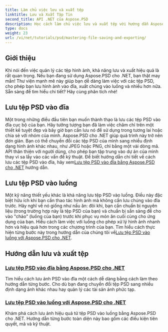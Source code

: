 ```yaml
---
title: Làm chủ việc lưu và xuất tệp
linktitle: Lưu và Xuất Tập Tin
second_title: API .NET của Aspose.PSD
description: Học cách làm chủ việc lưu và xuất tệp với hướng dẫn Aspose.PSD cho .NET. Chuyển đổi tệp PSD dễ dàng và quản lý hiệu quả các tài sản hình ảnh phức tạp.
type: docs
weight: 23
url: /vi/net/tutorials/psd/mastering-file-saving-and-exporting/
---
```

## Giới thiệu

Khi nói đến việc quản lý các tệp hình ảnh, khả năng lưu và xuất hiệu quả là rất quan trọng. Nếu bạn đang sử dụng Aspose.PSD cho .NET, bạn thật may mắn! Thư viện mạnh mẽ này giúp bạn dễ dàng làm việc với các tệp PSD, cho phép bạn lưu hình ảnh vào đĩa, xuất chúng vào luồng và nhiều hơn nữa. Sẵn sàng để tìm hiểu chi tiết? Hãy cùng phân tích nhé!

## Lưu tệp PSD vào đĩa

 Một trong những điều đầu tiên bạn muốn thành thạo là lưu các tệp PSD vào đĩa cục bộ của bạn. Hãy tưởng tượng bạn đã làm việc chăm chỉ trên một thiết kế tuyệt đẹp và bây giờ bạn cần lưu nó để sử dụng trong tương lai hoặc chia sẻ với nhóm của mình. Aspose.PSD cho .NET giúp quá trình này trở nên đơn giản. Bạn có thể chuyển đổi các tệp PSD của mình sang nhiều định dạng hình ảnh khác nhau, như JPEG hoặc PNG, chỉ bằng một vài dòng mã. API thân thiện với người dùng, cho phép bạn tập trung vào dự án của mình thay vì sa lầy vào các vấn đề kỹ thuật. Để biết hướng dẫn chi tiết về cách lưu các tệp PSD vào đĩa, hãy xem[Lưu tệp PSD vào đĩa bằng Aspose.PSD cho .NET](./saving-psd-files-to-disk/) hướng dẫn.

## Lưu tệp PSD vào luồng

 Một kỹ năng thiết yếu khác là khả năng lưu tệp PSD vào luồng. Điều này đặc biệt hữu ích khi bạn cần thao tác hình ảnh mà không cần lưu chúng vào đĩa trước. Hãy nghĩ về nó giống như nấu ăn: đôi khi, bạn cần chuẩn bị nguyên liệu (trong trường hợp này là tệp PSD của bạn) và chuẩn bị sẵn sàng để cho vào "chảo" (luồng của bạn) trước khi phục vụ món ăn cuối cùng cho ứng dụng của bạn. Hiểu cách làm việc với luồng cho phép xử lý hình ảnh nhanh hơn và hiệu quả hơn trong các chương trình của bạn. Tìm hiểu cách thực hiện từng bước này trong hướng dẫn của chúng tôi về[Lưu tệp PSD vào luồng với Aspose.PSD cho .NET](./saving-psd-files-to-streams/).

## Hướng dẫn lưu và xuất tệp
### [Lưu tệp PSD vào đĩa bằng Aspose.PSD cho .NET](./saving-psd-files-to-disk/)
Tìm hiểu cách lưu ảnh PSD vào đĩa một cách dễ dàng bằng cách làm theo hướng dẫn từng bước. Cho dù bạn đang chuyển đổi tệp PSD sang nhiều định dạng ảnh khác nhau hay quản lý các tài sản ảnh phức tạp.
### [Lưu tệp PSD vào luồng với Aspose.PSD cho .NET](./saving-psd-files-to-streams/)
Khám phá cách lưu ảnh hiệu quả từ tệp PSD vào luồng bằng Aspose.PSD cho .NET. Hướng dẫn từng bước toàn diện này bao gồm các điều kiện tiên quyết, mã và kỹ thuật.